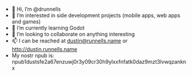 - 👋 Hi, I’m @drunnells
- 👀 I’m interested in side development projects (mobile apps, web apps and games)
- 🌱 I’m currently learning Godot
- 💞️ I’m looking to collaborate on anything interesting
- 📫 I can be reached at dustin@runnells.name or http://dustin.runnells.name
- My nostr npub is: npub1dustsfe2a67enzuwj0r3y09cr30h9ylxxfnfatk0daz9mzt3lvwqzanknx
<!---
drunnells/drunnells is a ✨ special ✨ repository because its `README.md` (this file) appears on your GitHub profile.
You can click the Preview link to take a look at your changes.
--->

